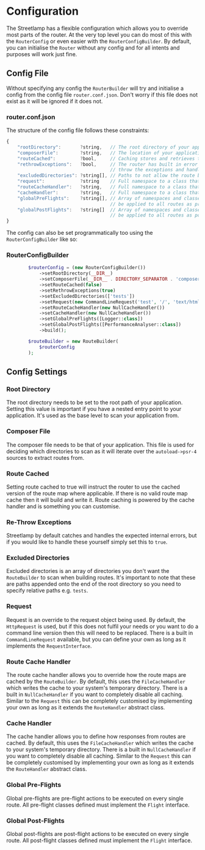 # Configuration

The Streetlamp has a flexible configuration which allows you to override most parts of the router.
At the very top level you can do most of this with the `RouterConfig` or even easier with the `RouterConfigBuilder`.
By default, you can initialise the `Router` without any config and for all intents and purposes will work just fine.

## Config File

Without specifying any config the `RouterBuilder` will try and initialise a config from the config file `router.conf.json`.
Don't worry if this file does not exist as it will be ignored if it does not.

### router.conf.json

The structure of the config file follows these constraints:

```javascript
{
    "rootDirectory":       ?string,   // The root directory of your application
    "composerFile":        ?string,   // The location of your application's composer file
    "routeCached":         ?bool,     // Caching stores and retrieves the application's route mapping
    "rethrowExceptions":   ?bool,     // The router has built in error handling, but you can optionally 
                                      // throw the exceptions and handle them yourself
    "excludedDirectories": ?string[], // Paths to not allow the route builder to scan
    "request":             ?string    // Full namespace to a class that implements `RequestInterface`
    "routeCacheHandler":   ?string,   // Full namespace to a class that extends `CacheHandler` for routes
    "cacheHandler":        ?string,   // Full namespace to a class that extends `CacheHandler` for responses
    "globalPreFlights":    ?string[], // Array of namespaces and classes that implement `Flight` to 
                                      // be applied to all routes as pre-flights
    "globalPostFlights":   ?string[]  // Array of namespaces and classes that implement `Flight` to 
                                      // be applied to all routes as post-flights
}
```

The config can also be set programmatically too using the `RouterConfigBuilder` like so:

### RouterConfigBuilder

```php
        $routerConfig = (new RouterConfigBuilder())
            ->setRootDirectory(__DIR__)
            ->setComposerFile(__DIR__ . DIRECTORY_SEPARATOR . 'composer.json')
            ->setRouteCached(false)
            ->setRethrowExceptions(true)
            ->setExcludedDirectories(['tests'])
            ->setRequest(new CommandLineRequest('test', '/', 'text/html'))
            ->setRouteCacheHandler(new NullCacheHandler())
            ->setCacheHandler(new NullCacheHandler())
            ->setGlobalPreFlights([Logger::class])
            ->setGlobalPostFlights([PerformanceAnalyser::class])
            ->build();

        $routeBuilder = new RouteBuilder(
            $routerConfig
        );
```

## Config Settings

### Root Directory

The root directory needs to be set to the root path of your application.
Setting this value is important if you have a nested entry point to your application.
It's used as the base level to scan your application from.

### Composer File

The composer file needs to be that of your application.
This file is used for deciding which directories to scan as it will iterate over the `autoload->psr-4` sources to extract routes from.

### Route Cached

Setting route cached to true will instruct the router to use the cached version of the route map where applicable.
If there is no valid route map cache then it will build and write it.
Route caching is powered by the cache handler and is something you can customise.

### Re-Throw Exceptions

Streetlamp by default catches and handles the expected internal errors, but if you would like to handle these yourself simply set this to `true`.

### Excluded Directories

Excluded directories is an array of directories you don't want the `RouteBuilder` to scan when building routes.
It's important to note that these are paths appended onto the end of the root directory so you need to specify relative paths e.g. `tests`.

### Request

Request is an override to the request object being used.
By default, the `HttpRequest` is used, but if this does not fulfil your needs or you want to do a command line version then this will need to be replaced.
There is a built in `CommandLineRequest` available, but you can define your own as long as it implements the `RequestInterface`.

### Route Cache Handler

The route cache handler allows you to override how the route maps are cached by the `RouteBuilder`.
By default, this uses the `FileCacheHandler` which writes the cache to your system's temporary directory.
There is a built in `NullCacheHandler` if you want to completely disable all caching.
Similar to the `Request` this can be completely customised by implementing your own as long as it extends the `RouteHandler` abstract class.

### Cache Handler

The cache handler allows you to define how responses from routes are cached.
By default, this uses the `FileCacheHandler` which writes the cache to your system's temporary directory.
There is a built in `NullCacheHandler` if you want to completely disable all caching.
Similar to the `Request` this can be completely customised by implementing your own as long as it extends the `RouteHandler` abstract class.

### Global Pre-Flights

Global pre-flights are pre-flight actions to be executed on every single route.
All pre-flight classes defined must implement the `Flight` interface.

### Global Post-Flights

Global post-flights are post-flight actions to be executed on every single route.
All post-flight classes defined must implement the `Flight` interface.
